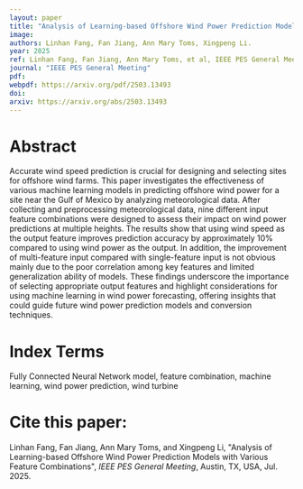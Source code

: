 ```yaml
---
layout: paper
title: "Analysis of Learning-based Offshore Wind Power Prediction Models with Various Feature Combinations"
image: 
authors: Linhan Fang, Fan Jiang, Ann Mary Toms, Xingpeng Li.
year: 2025
ref: Linhan Fang, Fan Jiang, Ann Mary Toms, et al, IEEE PES General Meeting, 2025.
journal: "IEEE PES General Meeting"
pdf: 
webpdf: https://arxiv.org/pdf/2503.13493
doi: 
arxiv: https://arxiv.org/abs/2503.13493
---
```


# Abstract
Accurate wind speed prediction is crucial for designing and selecting sites for offshore wind farms. This paper investigates the effectiveness of various machine learning models in predicting offshore wind power for a site near the Gulf of Mexico by analyzing meteorological data. After collecting and preprocessing meteorological data, nine different input feature combinations were designed to assess their impact on wind power predictions at multiple heights. The results show that using wind speed as the output feature improves prediction accuracy by approximately 10% compared to using wind power as the output. In addition, the improvement of multi-feature input compared with single-feature input is not obvious mainly due to the poor correlation among key features and limited generalization ability of models. These findings underscore the importance of selecting appropriate output features and highlight considerations for using machine learning in wind power forecasting, offering insights that could guide future wind power prediction models and conversion techniques.

# Index Terms
Fully Connected Neural Network model, feature combination, machine learning, wind power prediction, wind turbine

# Cite this paper:
Linhan Fang, Fan Jiang, Ann Mary Toms, and Xingpeng Li, "Analysis of Learning-based Offshore Wind Power Prediction Models with Various Feature Combinations", *IEEE PES General Meeting*, Austin, TX, USA, Jul. 2025.
